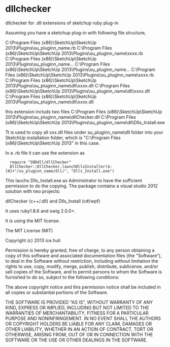 dllchecker
==========

dllchecker for .dll extensions of sketchup ruby plug-in

Assuming you have a sketchup plug-in with following file structure,

C:\Program Files (x86)\SketchUp\SketchUp 2013\Plugins\su_pluginn_name.rb
C:\Program Files (x86)\SketchUp\SketchUp 2013\Plugins\su_pluginn_name\xxxx.rb
C:\Program Files (x86)\SketchUp\SketchUp 2013\Plugins\su_pluginn_name\...
C:\Program Files (x86)\SketchUp\SketchUp 2013\Plugins\su_pluginn_name\...
C:\Program Files (x86)\SketchUp\SketchUp 2013\Plugins\su_pluginn_name\xxxx.rb
C:\Program Files (x86)\SketchUp\SketchUp 2013\Plugins\su_pluginn_name\dll\xxxx.dll
C:\Program Files (x86)\SketchUp\SketchUp 2013\Plugins\su_pluginn_name\dll\xxxx.dll
C:\Program Files (x86)\SketchUp\SketchUp 2013\Plugins\su_pluginn_name\dll\xxxx.dll

this extension includs two files
C:\Program Files (x86)\SketchUp\SketchUp 2013\Plugins\su_pluginn_name\dllChecker.dll
C:\Program Files (x86)\SketchUp\SketchUp 2013\Plugins\su_pluginn_name\dll\Dlls_Install.exe

Tt is used to copy all xxx.dll files under su_pluginn_name\dll folder into your SketchUp installation folder, 
which is "C:\Program Files (x86)\SketchUp\SketchUp 2013" in this case.

In a .rb file it can use the extension as 

      require "SODdll/dllChecker"
      DllChecker::DllChecker.launchDllsInstaller($:[0]+"/su_pluginn_name/dll/", "Dlls_Install.exe")

This lauchs Dlls_Install.exe as Administrator to have the sufficient permission to do the copying.
The package contains a visual studio 2012 solution with two projects: 

dllChecker (c++/.dll) and Dlls_Install (c#/wpf)

It uses ruby1.8.6 and swig 2.0.0+.

It is using the MIT license. 

The MIT License (MIT)

Copyright (c) 2013 ice.huli

Permission is hereby granted, free of charge, to any person obtaining a copy
of this software and associated documentation files (the "Software"), to deal
in the Software without restriction, including without limitation the rights
to use, copy, modify, merge, publish, distribute, sublicense, and/or sell
copies of the Software, and to permit persons to whom the Software is
furnished to do so, subject to the following conditions:

The above copyright notice and this permission notice shall be included in
all copies or substantial portions of the Software.

THE SOFTWARE IS PROVIDED "AS IS", WITHOUT WARRANTY OF ANY KIND, EXPRESS OR
IMPLIED, INCLUDING BUT NOT LIMITED TO THE WARRANTIES OF MERCHANTABILITY,
FITNESS FOR A PARTICULAR PURPOSE AND NONINFRINGEMENT. IN NO EVENT SHALL THE
AUTHORS OR COPYRIGHT HOLDERS BE LIABLE FOR ANY CLAIM, DAMAGES OR OTHER
LIABILITY, WHETHER IN AN ACTION OF CONTRACT, TORT OR OTHERWISE, ARISING FROM,
OUT OF OR IN CONNECTION WITH THE SOFTWARE OR THE USE OR OTHER DEALINGS IN
THE SOFTWARE.

